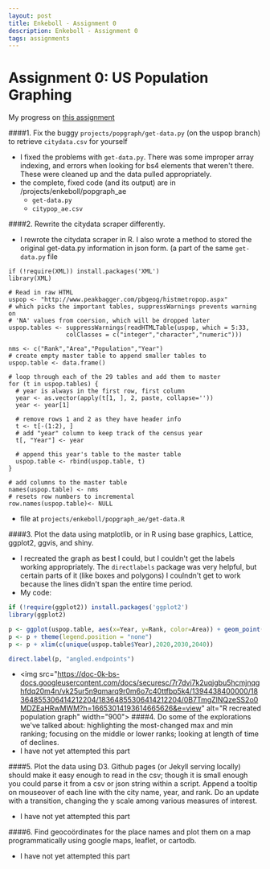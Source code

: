 ```yaml
---
layout: post
title: Enkeboll - Assignment 0
description: Enkeboll - Assignment 0
tags: assignments
---
```


<!-- use tags blogpost1 blogpost2 blogpost3 for easy grouping -->
<!-- please reserve for @malecki's use only tags 'slides', 'emails' -->

# Assignment 0: US Population Graphing

My progress on [this assignment](http://malecki.github.io/edav/2014/01/28/play-with-data/)

####1. Fix the buggy `projects/popgraph/get-data.py` (on the uspop branch) to retrieve `citydata.csv` for yourself
 - I fixed the problems with `get-data.py`.  There was some improper array indexing, and errors when looking for bs4 elements that weren't there.  These were cleaned up and the data pulled appropriately.
 - the complete, fixed code (and its output) are in /projects/enkeboll/popgraph_ae
    - `get-data.py`
    - `citypop_ae.csv`

####2. Rewrite the citydata scraper differently.
 - I rewrote the citydata scraper in R.  I also wrote a method to stored the original get-data.py information in json form. (a part of the same `get-data.py` file

```{r}
if (!require(XML)) install.packages('XML')
library(XML)

# Read in raw HTML
uspop <- "http://www.peakbagger.com/pbgeog/histmetropop.aspx"
# which picks the important tables, suppressWarnings prevents warning on
# 'NA' values from coersion, which will be dropped later
uspop.tables <- suppressWarnings(readHTMLTable(uspop, which = 5:33,
                colClasses = c("integer","character","numeric")))

nms <- c("Rank","Area","Population","Year")
# create empty master table to append smaller tables to
uspop.table <- data.frame()

# loop through each of the 29 tables and add them to master
for (t in uspop.tables) {
  # year is always in the first row, first column
  year <- as.vector(apply(t[1, ], 2, paste, collapse=''))
  year <- year[1]

  # remove rows 1 and 2 as they have header info
  t <- t[-(1:2), ]
  # add "year" column to keep track of the census year
  t[, "Year"] <- year

  # append this year's table to the master table
  uspop.table <- rbind(uspop.table, t)
}

# add columns to the master table
names(uspop.table) <- nms
# resets row numbers to incremental
row.names(uspop.table)<- NULL
```

 - file at `projects/enkeboll/popgraph_ae/get-data.R`


####3. Plot the data using matplotlib, or in R using base graphics, Lattice, ggplot2, ggvis, and shiny.
 - I recreated the graph as best I could, but I couldn't get the labels working appropriately.  The `directlabels` package was very helpful, but certain parts of it (like boxes and polygons) I coulndn't get to work because the lines didn't span the entire time period.
  - My code:
```r
if (!require(ggplot2)) install.packages('ggplot2')
library(ggplot2)

p <- ggplot(uspop.table, aes(x=Year, y=Rank, color=Area)) + geom_point() + geom_line(aes(group = Area))+ scale_y_reverse()
p <- p + theme(legend.position = "none")
p <- p + xlim(c(unique(uspop.table$Year),2020,2030,2040))

direct.label(p, "angled.endpoints")
```
 - <img src="https://doc-0k-bs-docs.googleusercontent.com/docs/securesc/7r7dvi7k2uqjgbu5hcmjnqghfdq20m4n/vk25ur5n9qmarq9r0m6o7c40ttfbp5k4/1394438400000/18364855306414212204/18364855306414212204/0B7TmgZlNQzeSS2o0MDZEaHRwMWM?h=16653014193614665626&e=view" alt="R recreated population graph" width="900"\>
####4. Do some of the explorations we've talked about: highlighting the most-changed max and min ranking; focusing on the middle or lower ranks; looking at length of time of declines.
 - I have not yet attempted this part

####5. Plot the data using D3. Github pages (or Jekyll serving locally) should make it easy enough to read in the csv; though it is small enough you could parse it from a csv or json string within a script. Append a tooltip on mouseover of each line with the city name, year, and rank. Do an update with a transition, changing the y scale among various measures of interest.
 - I have not yet attempted this part

####6. Find geocoördinates for the place names and plot them on a map programmatically using google maps, leaflet, or cartodb.
 - I have not yet attempted this part